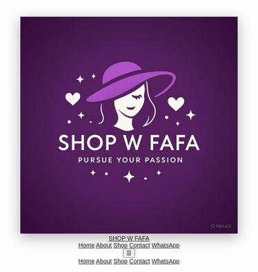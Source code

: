 <!DOCTYPE html>
<html lang="en">
<head>
  <meta charset="UTF-8">
  <meta name="viewport" content="width=device-width, initial-scale=1.0">
  <title>SHOP W FAFA | Home</title>
  <script src="https://cdn.tailwindcss.com"></script>
  <link href="https://fonts.googleapis.com/css2?family=Playfair+Display:wght@600;700&family=Poppins:wght@300;400;600&display=swap" rel="stylesheet">
  <style>
    body { font-family: "Poppins", sans-serif; }
    h1,h2,h3,h4 { font-family: "Playfair Display", serif; }
    .shadow-fade { box-shadow: 0 8px 30px rgba(0,0,0,0.3); }
    .hover-scale { transition: transform 0.35s ease; }
    .hover-scale:hover { transform: scale(1.05); }
    .fade-up { opacity:0; transform: translateY(25px); transition: all 0.9s ease; }
    .fade-up.show { opacity:1; transform: translateY(0); }
    .discount { color: #D946EF; font-weight: 600; }
  </style>
</head>
<body class="bg-gradient-to-b from-pink-50 via-white to-purple-50 text-gray-900">

  <!-- NAVBAR -->
  <header class="bg-white/90 backdrop-blur sticky top-0 z-50 shadow-sm">
    <div class="max-w-7xl mx-auto flex items-center justify-between p-4">
      <div class="flex items-center gap-3">
        <img src="logo.jpg" alt="SHOP W FAFA Logo" class="w-14 h-14 rounded-full shadow-fade hover-scale">
        <a href="index.html" class="text-2xl font-bold text-purple-600 hover:text-purple-700 transition">SHOP W FAFA</a>
      </div>
      <nav class="hidden md:flex gap-6 text-gray-700 font-medium">
        <a href="index.html" class="hover:text-purple-600 transition font-semibold">Home</a>
        <a href="about.html" class="hover:text-purple-600 transition">About</a>
        <a href="shop.html" class="hover:text-purple-600 transition">Shop</a>
        <a href="contact.html" class="hover:text-purple-600 transition">Contact</a>
        <a href="https://wa.me/08038137679" class="bg-purple-600 text-white px-4 py-2 rounded-lg shadow hover:bg-purple-700 hover:scale-105 transition">WhatsApp</a>
      </nav>
      <div class="md:hidden">
        <button id="mobileBtn" class="text-2xl">☰</button>
      </div>
    </div>
    <div id="mobileMenu" class="hidden md:hidden bg-white/95 p-4 flex flex-col gap-2">
      <a href="index.html" class="font-semibold">Home</a>
      <a href="about.html">About</a>
      <a href="shop.html">Shop</a>
      <a href="contact.html">Contact</a>
      <a href="https://wa.me/08038137679" class="text-purple-600 font-semibold">WhatsApp</a>
    </div>
  </header>

  <!-- HERO SECTION -->
  <section class="grid md:grid-cols-2 items-center gap-6 max-w-7xl mx-auto py-16 px-6 fade-up">
    <div>
      <h1 class="text-5xl font-bold text-purple-600 leading-tight">Affordable & Luxury Fashion</h1>
      <p class="mt-4 text-lg text-gray-700 leading-relaxed">
        Welcome to SHOP W FAFA! We provide stylish accessories, hair clips, beads, luxury male & female wears, sundresses, shoes, and surprise gift packages. 
        Our products are crafted to make every customer feel elegant, confident, and unique.
      </p>
      <div class="flex flex-col sm:flex-row gap-3 mt-6">
        <a href="shop.html" class="bg-purple-600 text-white px-6 py-3 rounded-lg shadow hover:bg-purple-700 hover:scale-105 transition">Shop Now</a>
        <a href="about.html" class="text-purple-600 px-6 py-3 rounded-lg border border-purple-600 hover:bg-purple-50 transition">Learn More</a>
      </div>
    </div>
    <div>
      <img src="banner.jpg" alt="SHOP W FAFA Banner" class="w-full rounded-2xl shadow-fade hover-scale transition">
    </div>
  </section>

  <!-- FOUNDER MESSAGE -->
  <section class="bg-white py-16 px-6 fade-up">
    <div class="max-w-5xl mx-auto text-center">
      <h2 class="text-3xl font-bold text-purple-600 mb-4">A Message from Noah Faridat</h2>
      <p class="text-gray-700 leading-relaxed mb-2">
        "Fashion is a statement of confidence, style, and individuality. At SHOP W FAFA, we bring you affordable accessories and luxury wear that cater to modern trends while keeping quality in focus."
      </p>
      <p class="text-gray-700 leading-relaxed">
        Every item is chosen with care, and our worldwide shipping ensures our products reach you no matter where you are.
      </p>
    </div>
  </section>

  <!-- FEATURED PRODUCTS -->
  <section class="max-w-6xl mx-auto py-16 px-6 fade-up">
    <h2 class="text-3xl font-bold text-purple-600 text-center mb-8">Special Collection & Discounts</h2>
    <div class="grid grid-cols-2 sm:grid-cols-3 md:grid-cols-4 gap-6">
      <!-- PRODUCT 1 -->
      <article class="bg-white rounded-lg shadow hover-scale p-3">
        <img src="beads.jpg" alt="Beads 001" class="w-full h-48 object-cover rounded-lg mb-2">
        <h3 class="text-sm font-semibold">Beads 001</h3>
        <p class="text-xs text-gray-500 mt-1"></p>
        <button onclick="messageWhatsApp('Beads 001')" class="mt-2 bg-purple-600 text-white text-xs px-3 py-1 rounded hover:bg-purple-700 transition">Message</button>
      </article>
      <!-- PRODUCT 2 -->
      <article class="bg-white rounded-lg shadow hover-scale p-3">
        <img src="claw.jpg" alt="Hair Claw 002" class="w-full h-48 object-cover rounded-lg mb-2">
        <h3 class="text-sm font-semibold">Hair Claw 002</h3>
        <p class="text-xs text-gray-500 mt-1"></p>
        <button onclick="messageWhatsApp('Hair Claw 002')" class="mt-2 bg-purple-600 text-white text-xs px-3 py-1 rounded hover:bg-purple-700 transition">Message</button>
      </article>
      <!-- PRODUCT 3 -->
      <article class="bg-white rounded-lg shadow hover-scale p-3">
        <img src="chain.jpg" alt="Jean Chain 003" class="w-full h-48 object-cover rounded-lg mb-2">
        <h3 class="text-sm font-semibold">Jean Chain 003</h3>
        <p class="text-xs text-gray-500 mt-1"></p>
        <button onclick="messageWhatsApp('Jean Chain 003')" class="mt-2 bg-purple-600 text-white text-xs px-3 py-1 rounded hover:bg-purple-700 transition">Message</button>
      </article>

       <!-- PRODUCT 4 -->
      <article class="bg-white rounded-lg shadow hover-scale p-3">
        <img src="chains.jpg" alt="Neck Chain 004" class="w-full h-48 object-cover rounded-lg mb-2">
        <h3 class="text-sm font-semibold">Neck Chain 004</h3>
        <p class="text-xs text-gray-500 mt-1"></p>
        <button onclick="messageWhatsApp('Neck Chain 003')" class="mt-2 bg-purple-600 text-white text-xs px-3 py-1 rounded hover:bg-purple-700 transition">Message</button>
      </article>
      <!-- Repeat similarly for all 30 products with different names and discount prices -->
    </div>
  </section>

  <!-- TESTIMONIALS -->
  <section class="bg-purple-50 py-16 px-6 fade-up">
    <div class="max-w-5xl mx-auto text-center">
      <h2 class="text-3xl font-bold text-purple-600 mb-8">Customer Reviews</h2>
      <div class="grid md:grid-cols-3 gap-6">
        <div class="bg-white p-6 rounded-lg shadow">
          <p class="text-gray-700 mb-4">"I love my beads! Affordable and stylish, SHOP W FAFA never disappoints!"</p>
          <p class="font-semibold text-purple-600">- Aisha</p>
        </div>
        <div class="bg-white p-6 rounded-lg shadow">
          <p class="text-gray-700 mb-4">"The sundress I ordered arrived quickly and fits perfectly. Highly recommend!"</p>
          <p class="font-semibold text-purple-600">- Chinyere</p>
        </div>
        <div class="bg-white p-6 rounded-lg shadow">
          <p class="text-gray-700 mb-4">"Surprise gift packages are amazing. Great value and quality!"</p>
          <p class="font-semibold text-purple-600">- Fatima</p>
        </div>
      </div>
    </div>
  </section>

  <!-- GALLERY SECTION -->
  <section class="max-w-6xl mx-auto py-16 px-6 fade-up">
    <h2 class="text-3xl font-bold text-purple-600 text-center mb-8">Gallery</h2>
    <div class="grid grid-cols-2 sm:grid-cols-3 md:grid-cols-5 gap-4">
      <img src="clipp.jpg" alt="Hair Clip" class="rounded-lg hover-scale">
      <img src="bead.jpg" alt="Beads" class="rounded-lg hover-scale">
      <img src="shoe.jpg" alt="Shoes" class="rounded-lg hover-scale">
      <img src="sun.jpg" alt="Sundress" class="rounded-lg hover-scale">
      <img src="band.jpg" alt="Headband" class="rounded-lg hover-scale">
      <img src="holder.jpg" alt="Phone Holder" class="rounded-lg hover-scale">
      <img src="male.jpg" alt="Luxury Male Wear" class="rounded-lg hover-scale">
      <img src="git.jpg" alt="Gift Package" class="rounded-lg hover-scale">
      <img src="chain.jpg" alt="Jean Chain" class="rounded-lg hover-scale">
      <img src="claw.jpg" alt="Hair Claw" class="rounded-lg hover-scale">
    </div>
  </section>

  <!-- CALL TO ACTION -->
  <section class="bg-purple-100 py-16 text-center fade-up">
    <h2 class="text-3xl font-bold text-purple-600">Shop & Send a Gift Today!</h2>
    <p class="mt-4 text-gray-700 max-w-2xl mx-auto">Affordable fashion and luxury wear for all occasions. Surprise someone or treat yourself!</p>
    <a href="shop.html" class="mt-6 inline-block bg-purple-600 text-white px-8 py-4 rounded-lg shadow hover:bg-purple-700 hover:scale-105 transition">Explore Now</a>
  </section>

  <!-- FOOTER -->
  <footer class="bg-white mt-12 py-6 text-center text-gray-500">
    <p>© 2025 SHOP W FAFA | All Rights Reserved | Developed by VT</p>
  </footer>

  <!-- WHATSAPP CHAT BUTTON -->
  <a href="https://wa.me/08038137679" target="_blank"
     class="fixed right-5 bottom-5 bg-green-500 text-white p-4 rounded-full shadow-lg hover:scale-105 transition z-50">💬</a>

  <script>
    const btn = document.getElementById('mobileBtn');
    const mobileMenu = document.getElementById('mobileMenu');
    if(btn){ btn.addEventListener('click', ()=> mobileMenu.classList.toggle('hidden')); }

    const fadeElements = document.querySelectorAll('.fade-up');
    const observer = new IntersectionObserver(entries=>{
      entries.forEach(entry=>{
        if(entry.isIntersecting){ entry.target.classList.add('show'); }
      });
    },{threshold:0.2});
    fadeElements.forEach(el=>observer.observe(el));

    function messageWhatsApp(productName=''){
      const text = productName ? `Hello Noah Faridat, I'm interested in "${productName}". Please send details.` : 'Hello Noah Faridat, I need help.';
      window.open(`https://wa.me/08038137679?text=${encodeURIComponent(text)}`, '_blank');
    }
  </script>
</body>
</html>
